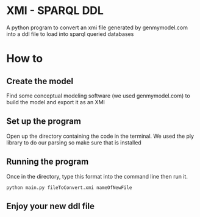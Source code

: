 # XMI - SPARQL DDL
A python program to convert an xmi file generated by genmymodel.com into a ddl file to load into sparql queried databases

# How to
## Create the model
Find some conceptual modeling software (we used genmymodel.com) to build the model and export it as an XMI
## Set up the program
Open up the directory containing the code in the terminal. We used the ply library to do our parsing so make sure that is installed
## Running the program
Once in the directory, type this format into the command line then run it.
```
python main.py fileToConvert.xmi nameOfNewFile
```
## Enjoy your new ddl file
